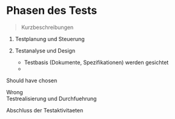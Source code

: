 Phasen des Tests
================
> Kurzbeschreibungen
	
1. Testplanung und Steuerung

2. Testanalyse und Design
	- Testbasis (Dokumente, Spezifikationen) werden gesichtet
	- 


Should have chosen	

Wrong	
Testrealisierung und Durchfuehrung

Abschluss der Testaktivitaeten